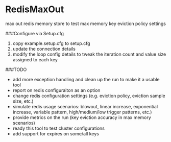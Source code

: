 RedisMaxOut
===========

max out redis memory store to test max memory key eviction policy settings

###Configure via Setup.cfg

1. copy example.setup.cfg to setup.cfg
1. update the connection details
1. modify the loop config details to tweak the iteration count and value size assigned to each key

###TODO

* add more exception handling and clean up the run to make it a usable tool
* report on redis configuraiton as an option
* change redis configuration settings (e.g. eviction policy, eviction sample size, etc.)
* simulate redis usage scenarios: blowout, linear increase, exponential increase, variable pattern, high/medium/low trigger patterns, etc.)
* provide metrics on the run (key eviction accuracy in max memory scenarios)
* ready this tool to test cluster configurations
* add support for expires on some/all keys
